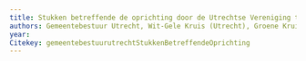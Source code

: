 ```yaml
---
title: Stukken betreffende de oprichting door de Utrechtse Vereniging tot Bescherming van Zuigelingen en het Wit-Gele kruis afdeling Utrecht van een consultatiebureau voor de zuigelingen en kleuters aan de Maria van Hongerijedreef (Overvecht-Zuid), 1962-1965)
authors: Gemeentebestuur Utrecht, Wit-Gele Kruis (Utrecht), Groene Kruis (Utrecht)
year: 
Citekey: gemeentebestuurutrechtStukkenBetreffendeOprichting
---
```


